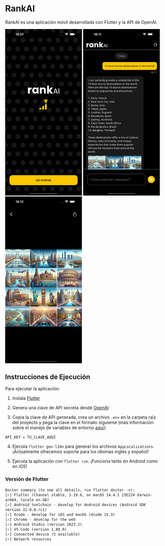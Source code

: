 # RankAI

RankAI es una aplicación móvil desarrollada con Flutter y la API de OpenAI.

<p float="left">
  <img src="./previews/splash.png" width="250" />
  <img src="./previews/chat.png" width="250" /> 
  <img src="./previews/image_preview.png" width="250" />
</p>

## Instrucciones de Ejecución

Para ejecutar la aplicación:

1. Instala [Flutter](https://docs.flutter.dev/get-started/install)

2. Genera una clave de API secreta desde [OpenAI](https://openai.com/api/)

3. Copia la clave de API generada, crea un archivo `.env` en la carpeta raíz del proyecto y pega la clave en el formato siguiente (más información sobre el manejo de variables de entorno [aquí](https://pub.dev/packages/flutter_dotenv)):

```
API_KEY = TU_CLAVE_AQUÍ
```

4. Ejecuta `flutter gen-l10n` para generar los archivos `AppLocalizations`. ¡Actualmente ofrecemos soporte para los idiomas inglés y español!

5. Ejecuta la aplicación con `flutter run`. ¡Funciona tanto en Android como en iOS!

### Versión de Flutter

```
Doctor summary (to see all details, run flutter doctor -v):
[✓] Flutter (Channel stable, 3.19.6, on macOS 14.4.1 23E224 darwin-arm64, locale en-GB)
[✓] Android toolchain - develop for Android devices (Android SDK version 32.0.0-rc1)
[✓] Xcode - develop for iOS and macOS (Xcode 15.3)
[✓] Chrome - develop for the web
[✓] Android Studio (version 2023.2)
[✓] VS Code (version 1.88.0)
[✓] Connected device (5 available)            
[✓] Network resources
```
